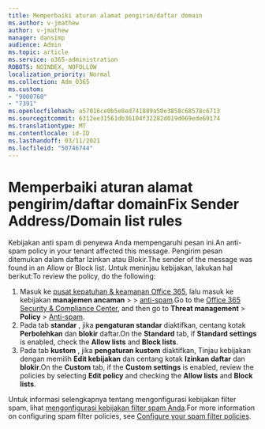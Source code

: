 ```yaml
---
title: Memperbaiki aturan alamat pengirim/daftar domain
ms.author: v-jmathew
author: v-jmathew
manager: dansimp
audience: Admin
ms.topic: article
ms.service: o365-administration
ROBOTS: NOINDEX, NOFOLLOW
localization_priority: Normal
ms.collection: Adm_O365
ms.custom:
- "9000760"
- "7391"
ms.openlocfilehash: a57016ce0b5e8ed741889a50e3858c68578c6713
ms.sourcegitcommit: 6312ee31561db36104f32282d019d069ede69174
ms.translationtype: MT
ms.contentlocale: id-ID
ms.lasthandoff: 03/11/2021
ms.locfileid: "50746744"
---
```

# <a name="fix-sender-addressdomain-list-rules"></a><span data-ttu-id="50646-102">Memperbaiki aturan alamat pengirim/daftar domain</span><span class="sxs-lookup"><span data-stu-id="50646-102">Fix Sender Address/Domain list rules</span></span>

<span data-ttu-id="50646-103">Kebijakan anti spam di penyewa Anda mempengaruhi pesan ini.</span><span class="sxs-lookup"><span data-stu-id="50646-103">An anti-spam policy in your tenant affected this message.</span></span> <span data-ttu-id="50646-104">Pengirim pesan ditemukan dalam daftar Izinkan atau Blokir.</span><span class="sxs-lookup"><span data-stu-id="50646-104">The sender of the message was found in an Allow or Block list.</span></span> <span data-ttu-id="50646-105">Untuk meninjau kebijakan, lakukan hal berikut:</span><span class="sxs-lookup"><span data-stu-id="50646-105">To review the policy, do the following:</span></span>

1. <span data-ttu-id="50646-106">Masuk ke [pusat kepatuhan & keamanan Office 365](https://go.microsoft.com/fwlink/p/?linkid=2077143), lalu masuk ke kebijakan **manajemen ancaman**  >    >  [anti-spam](https://go.microsoft.com/fwlink/?linkid=2101518).</span><span class="sxs-lookup"><span data-stu-id="50646-106">Go to the [Office 365 Security & Compliance Center](https://go.microsoft.com/fwlink/p/?linkid=2077143), and then go to **Threat management** > **Policy** > [Anti-spam](https://go.microsoft.com/fwlink/?linkid=2101518).</span></span>
2. <span data-ttu-id="50646-107">Pada tab **standar** , jika **pengaturan standar** diaktifkan, centang kotak **Perbolehkan** dan **blokir** daftar.</span><span class="sxs-lookup"><span data-stu-id="50646-107">On the **Standard** tab, if **Standard settings** is enabled, check the **Allow lists** and **Block lists**.</span></span>
3. <span data-ttu-id="50646-108">Pada tab **kustom** , jika **pengaturan kustom** diaktifkan, Tinjau kebijakan dengan memilih **Edit kebijakan** dan centang kotak **Izinkan daftar** dan **blokir**.</span><span class="sxs-lookup"><span data-stu-id="50646-108">On the **Custom** tab, if the **Custom settings** is enabled, review the policies by selecting **Edit policy** and checking the **Allow lists** and **Block lists**.</span></span>

<span data-ttu-id="50646-109">Untuk informasi selengkapnya tentang mengonfigurasi kebijakan filter spam, lihat [mengonfigurasi kebijakan filter spam Anda](https://go.microsoft.com/fwlink/?linkid=2101431).</span><span class="sxs-lookup"><span data-stu-id="50646-109">For more information on configuring spam filter policies, see [Configure your spam filter policies](https://go.microsoft.com/fwlink/?linkid=2101431).</span></span>
